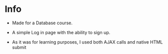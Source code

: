 <h1>Info</h1>
<ul>
    <li><p>Made for a Database course.</p></li>
    <li><p>A simple Log in page with the ability to sign up.</p></li>
    <li><p>As it was for learning purposes, I used both AJAX calls and native HTML submit</p></li>
</ul>
